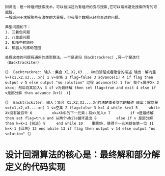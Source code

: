     回溯法：是一种组织搜索技术，可以被描述为有组织的穷尽搜索,它可以常常避免搜索所有的可能性，
    一般适用于求解那些有潜在的大量解，但有限个数解已经检查过的问题。

    典型问题如下：
    1. 三着色问题
    2. 八皇后问题
    3. 矩阵中的路径
    4. 机器人的移动范围
    
    处理这类的问题有通用的原型算法，一个是递归（Backtrackrec）,另一个是迭代（Backtrackiter）.
    
(```) 
   Backtrackrec:
   输入：集合 X1,X2,X3....Xn的清楚或者隐含的描述
   输出：解向量 v=(x1,x2,x3....xn)
      1 v=空集
      2 flag=false
      3 advance(1)
      4 if flag then output v
      5 else output "no solution"
   过程 advance(k)
      1 for 每个x属于Xk
      2 xk=x; 然后将其加入v
      3 if v为最终解 then set flag=true and exit
      4 else if v是部分解 then advance（k+1）
(```)    

(```) 
   Backtrackiter:
   输入：集合 X1,X2,X3....Xn的清楚或者隐含的描述
   输出：解向量 v=(x1,x2,x3....xn)
      1 v=空集
      2 flag=false
      3 k=1
      4 while k>=1
      5     while Xk没有被穷举
      6         xk=Xk中的下一元素；将xk加入v
      7         if v是最终解 then set flag=true and 从两个while循环退出
      8         else if v 是部分解 then k=k+1 {前进}
      9     end while
      10    重置Xk，使得下一元素排在第一位
      11    k=k-1 {回溯}
      12 end while
      13 if flag then output v
      14 else output "no solution"
(```)    

# 设计回溯算法的核心是：最终解和部分解定义的代码实现

